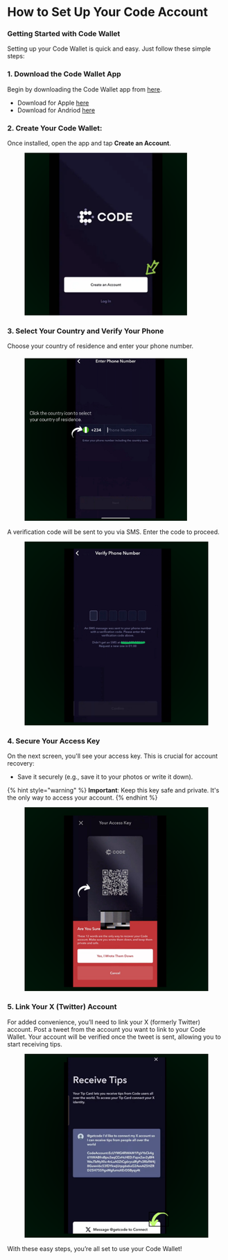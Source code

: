 # How to Set Up Your Code Account

### Getting Started with Code Wallet

Setting up your Code Wallet is quick and easy. Just follow these simple steps:



### 1. Download the Code Wallet App

Begin by downloading the Code Wallet app from [here](http://getcode.com/#download-1).

* Download for Apple [here](https://apps.apple.com/us/app/code-wallet/id1562384846)
* Download for Andriod [here](https://play.google.com/store/apps/details?id=com.getcode)

### 2. Create **Your Code Wallet**:&#x20;

Once installed, open the app and tap **Create an Account**.

<figure><img src="../../.gitbook/assets/signin code.png" alt="" width="375"><figcaption></figcaption></figure>

### 3. Select Your Country and Verify Your Phone

Choose your country of residence and enter your phone number.&#x20;

####

<figure><img src="../../.gitbook/assets/registercode.png" alt="" width="375"><figcaption></figcaption></figure>

A verification code will be sent to you via SMS. Enter the code to proceed.

<figure><img src="../../.gitbook/assets/verify codee (1).png" alt=""><figcaption></figcaption></figure>

### 4. Secure Your Access Key

On the next screen, you'll see your access key. This is crucial for account recovery:

* Save it securely (e.g., save it to your photos or write it down).

{% hint style="warning" %}
**Important**: Keep this key safe and private. It's the only way to access your account.
{% endhint %}

<figure><img src="../../.gitbook/assets/privatekey.png" alt=""><figcaption></figcaption></figure>

### 5. Link Your X (Twitter) Account

For added convenience, you’ll need to link your X (formerly Twitter) account. Post a tweet from the account you want to link to your Code Wallet. Your account will be verified once the tweet is sent, allowing you to start receiving tips.

<figure><img src="../../.gitbook/assets/tips.png" alt=""><figcaption></figcaption></figure>

With these easy steps, you’re all set to use your Code Wallet!
